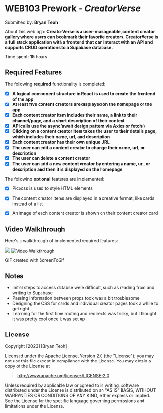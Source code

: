 # WEB103 Prework - *CreatorVerse*

Submitted by: **Bryan Teoh**

About this web app: **CreatorVerse is a user-manageable, content creator gallery where users can bookmark their favorite creators. CreatorVerse is a full stack application with a frontend that can interact with an API and supports CRUD operations to a Supabase database.**

Time spent: **15** hours

## Required Features

The following **required** functionality is completed:
- [X] **A logical component structure in React is used to create the frontend of the app**
- [X] **At least five content creators are displayed on the homepage of the app**
- [X] **Each content creator item includes their name, a link to their channel/page, and a short description of their content**
- [X] **API calls use the async/await design pattern via Axios or fetch()**
- [X] **Clicking on a content creator item takes the user to their details page, which includes their name, url, and description**
- [X] **Each content creator has their own unique URL**
- [X] **The user can edit a content creator to change their name, url, or description**
- [X] **The user can delete a content creator**
- [X] **The user can add a new content creator by entering a name, url, or description and then it is displayed on the homepage**

The following **optional** features are implemented:

- [X] Picocss is used to style HTML elements
- [X] The content creator items are displayed in a creative format, like cards instead of a list
- [X] An image of each content creator is shown on their content creator card


## Video Walkthrough

Here's a walkthrough of implemented required features:

<img src='https://imgur.com/gallery/EnTg2DD' />
<img src='http://imgur.com/gallery/EnTg2DD.gif' title='Video Walkthrough' width='' alt='Video Walkthrough' />

GIF created with ScreenToGif

## Notes
- Initial steps to access databse were difficult, such as reading from and writing to Supabase
- Passing information between props took was a bit troublesome
- Designing the CSS for cards and individual creator pages took a while to get right
- Learning for the first time routing and redirects was tricky, but I thought it was pretty cool once it was set up

## License
Copyright [2023] [Bryan Teoh]

Licensed under the Apache License, Version 2.0 (the "License"); you may not use this file except in compliance with the License. You may obtain a copy of the License at

> http://www.apache.org/licenses/LICENSE-2.0

Unless required by applicable law or agreed to in writing, software distributed under the License is distributed on an "AS IS" BASIS, WITHOUT WARRANTIES OR CONDITIONS OF ANY KIND, either express or implied. See the License for the specific language governing permissions and limitations under the License.
